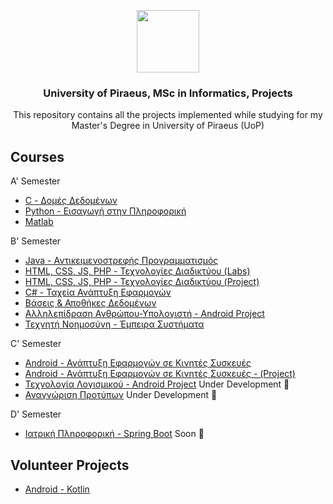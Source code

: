 <p align="center">
  <img src="https://user-images.githubusercontent.com/64270931/184441250-5ee0017e-a718-4187-a5f0-1f0bc8cf30bf.png" width=100/>
</p>

 <h3 align="center">University of Piraeus, MSc in Informatics, Projects</h3>
 <p align="center">This repository contains all the projects implemented while studying for my Master's Degree in University of Piraeus (UoP)</p>

## Courses

A' Semester
- [C - Δομές Δεδομένων](https://github.com/skaradimitriou/unipi-projects/tree/main/domes_dedomenon) </br>
- [Python - Εισαγωγή στην Πληροφορική](https://github.com/skaradimitriou/unipi-projects/tree/main/eisagwgi_stin_epistimi_ton_ypologiston) </br>
- [Matlab](https://github.com/skaradimitriou/unipi-projects/tree/main/matlab) </br>

B' Semester
- [Java - Αντικειμενοστρεφής Προγραμματισμός](https://github.com/skaradimitriou/unipi-projects/tree/main/antikeimenostrefis_programmatismos)
- [HTML, CSS, JS, PHP - Τεχνολογίες Διαδικτύου (Labs)](https://github.com/skaradimitriou/unipi-projects/tree/main/texnologies_diadiktuou) </br>
- [HTML, CSS, JS, PHP - Τεχνολογίες Διαδικτύου (Project)](https://github.com/skaradimitriou/unipi-airlines-portal)
- [C# - Ταχεία Ανάπτυξη Εφαρμογών](https://github.com/skaradimitriou/UNIPI-GUIDE)
- [Βάσεις & Αποθήκες Δεδομένων](https://github.com/skaradimitriou/unipi-airlines-db-project)
- [Αλληλεπίδραση Ανθρώπου-Υπολογιστή - Android Project](https://github.com/skaradimitriou/unipi-smart-assistant)
- [Τεχνητή Νοημοσύνη - Έμπειρα Συστήματα](https://github.com/skaradimitriou/unipi-projects/tree/main/artificial_intelligence)


C' Semester
- [Android - Ανάπτυξη Εφαρμογών σε Κινητές Συσκευές](https://github.com/skaradimitriou/unipi-projects/tree/main/android)
- [Android - Ανάπτυξη Εφαρμογών σε Κινητές Συσκευές - (Project)](https://github.com/skaradimitriou/unipi-audio-stories)
- [Τεχνολογία Λογισμικού - Android Project](https://github.com/skaradimitriou/unipi-vet-app) Under Development 🚧
- [Αναγνώριση Προτύπων]() Under Development 🚧

D' Semester
- [Ιατρική Πληροφορική - Spring Boot]() Soon 🚧


## Volunteer Projects
- [Android - Kotlin](https://github.com/skaradimitriou/unipi-app)
